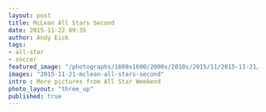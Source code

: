 ```yaml
---
layout: post
title: McLean All Stars Second
date: 2015-11-22 09:35
author: Andy Eick
tags:
- all-star
- soccer
featured_image: "/photographs/1600x1600/2000s/2010s/2015/11/2015-11-21/20151121-0331.jpeg"
images: "2015-11-21-mclean-all-stars-second"
intro : More pictures from All Star Weekend
photo_layout: "three_up"
published: true
---
```

